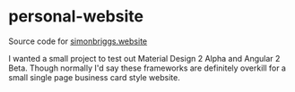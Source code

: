 # personal-website
Source code for <a href="http://simonbriggs.website">simonbriggs.website</a>

I wanted a small project to test out Material Design 2 Alpha and Angular 2 Beta.
Though normally I'd say these frameworks are definitely overkill for a small single page business card style website.